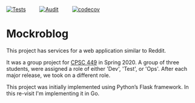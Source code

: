 [![Tests](https://github.com/saurabh-mish/mockroblog/actions/workflows/test.yml/badge.svg)](https://github.com/saurabh-mish/mockroblog/actions/workflows/test.yml) &emsp;&emsp; [![Audit](https://github.com/saurabh-mish/mockroblog/actions/workflows/audit.yaml/badge.svg)](https://github.com/saurabh-mish/mockroblog/actions/workflows/audit.yaml) &emsp;&emsp; [![codecov](https://codecov.io/gh/saurabh-mish/mockroblog/branch/main/graph/badge.svg?token=BHAOSMITWR)](https://codecov.io/gh/saurabh-mish/mockroblog)

# Mockroblog

This project has services for a web application similar to Reddit.

It was a group project for [CPSC 449][1] in Spring 2020. A group of three students, were assigned a role of either 'Dev', 'Test', or 'Ops'. After each major release, we took on a different role.

This project was initially implemented using Python’s Flask framework. In this re-visit I'm implementing it in Go.



[1]: https://catalog.fullerton.edu/preview_course_nopop.php?catoid=61&coid=447756
